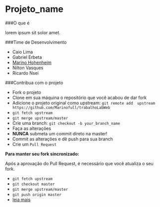 Projeto_name
============

###O que é

lorem ipsum sit solor amet.


###Time de Desenvolvimento

* Caio Lima
* Gabriel Erbeta
* [Marino Hohenheim](mailto:intmarinoreturn0@gmail.com)
* Nilton Vasques
* Ricardo Nsei

###Contribua com o projeto


* Fork o projeto
* Clone em sua máquina o repositório que você acabou de dar fork
* Adicione o projeto original como upstream: `git remote add  upstream https://github.com/Marinofull/trabalhoLabWeb`
* `git fetch upstream`
* `git merge upstream/master`
* Crie uma branch: `git checkout -b your_branch_name`
* Faça as alterações
* **NUNCA** submeta um commit direto na master!
* Commit as alterações e dê push para sua branch
* Crie um `Pull Request`

**Para manter seu fork sincronizado:**

Após a aprovação do Pull Request, é necessário que você atualiza o seu fork.

* `git fetch upstream`
* `git checkout master`
* `git merge upstream/master`
* `git push origin master`
* [leia mais](https://help.github.com/articles/syncing-a-fork/)
